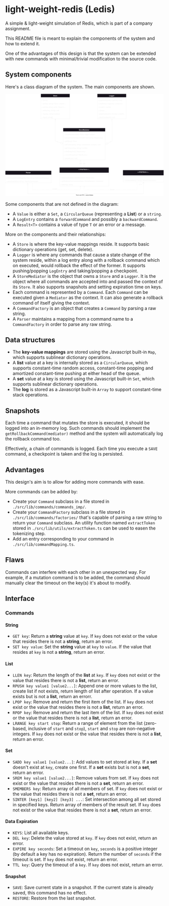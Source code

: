 # light-weight-redis (Ledis)

A simple & light-weight simulation of Redis, which is part of a company assignment.

This README file is meant to explain the components of the system and how to extend it.

One of the advantages of this design is that the system can be extended with new commands with minimal/trivial modification to the source code.

## System components

Here's a class diagram of the system. The main components are shown.

![main components of the system and their relationships](./docs/class_diagram.svg)

Some components that are not defined in the diagram:

- A `Value` is either a `Set`, a `CircularQueue` (representing a **List**) or a `string`.
- A `LogEntry` contains a `forwardCommand` and possibly a `backwardCommand`.
- A `Result<T>` contains a value of type `T` or an error or a message.

More on the components and their relationships:

- A `Store` is where the key-value mappings reside. It supports basic dictionary operations (get, set, delete).
- A `Logger` is where any commands that cause a state change of the system reside, within a log entry along with a rollback command which on executed, would rollback the effect of the former. It supports pushing/popping `LogEntry` and taking/popping a checkpoint.
- A `StoreMediator` is the object that owns a `Store` and a `Logger`. It is the object where all commands are accepted into and passed the context of its `Store`. It also supports snapshots and setting expiration time on keys.
- Each command is represented by a `Command`. Each `Command` can be executed given a `Mediator` as the context. It can also generate a rollback command of itself giving the context.
- A `CommandFactory` is an object that creates a `Command` by parsing a raw string.
- A `Parser` maintains a mapping from a command name to a `CommandFactory` in order to parse any raw string.

## Data structures

- The **key-value mappings** are stored using the Javascript built-in `Map`, which supports sublinear dictionary operations.
- A **list** value at a key is internally stored as a `CircularQueue`, which supports constant-time random access, constant-time popping and amortized constant-time pushing at either head of the queue.
- A **set** value at a key is stored using the Javascript built-in `Set`, which supports sublinear dictionary operations.
- The **log** is stored as a Javascript built-in `Array` to support constant-time stack operations.

## Snapshots

Each time a command that mutates the store is executed, it should be logged into an in-memory log. Such commands should implement the `getRollbackCommand(mediator)` method and the system will automatically log the rollback command too.

Effectively, a chain of commands is logged. Each time you execute a `SAVE` command, a checkpoint is taken and the log is persisted.

## Advantages

This design's aim is to allow for adding more commands with ease.

More commands can be added by:

- Create your `Command` subclass in a file stored in `./src/lib/commands/commands_imp/`.
- Create your `CommandFactory` subclass in a file stored in `./src/lib/commands/factories/` that's capable of parsing a raw string to return your `Command` subclass. An utility function named `extractToken` stored in `./src/lib/utils/extractToken.ts` can be used to easen the tokenizing step.
- Add an entry corresponding to your command in `./src/lib/commandMapping.ts`.

## Flaws

Commands can interfere with each other in an unexpected way. For example, if a mutation command is to be added, the command should manually clear the timeout on the key(s) it's about to modify.

## Interface

### Commands

#### String

- `GET key`: Return a **string** value at `key`. If `key` does not exist or the value that resides there is not a **string**, return an error.
- `SET key value`: Set the **string** value at `key` to `value`. If the value that resides at `key` is not a **string**, return an error.

#### List

- `LLEN key`: Return the length of the **list** at `key`. If `key` does not exist or the value that resides there is not a **list**, return an error.
- `RPUSH key value1 [value2...]`: Append one or more values to the list, create list if not exists, return length of list after operation. If a value exists but is not a **list**, return an errorr.
- `LPOP key`: Remove and return the first item of the list. If `key` does not exist or the value that resides there is not a **list**, return an error.
- `RPOP key`: Remove and return the last item of the list. If `key` does not exist or the value that resides there is not a **list**, return an error.
- `LRANGE key start stop`: Return a range of element from the list (zero-based, inclusive of `start` and `stop`), `start` and `stop` are non-negative integers. If `key` does not exist or the value that resides there is not a **list**, return an error.

#### Set

- `SADD key value1 [value2...]`: Add values to set stored at key. If a **set** doesn't exist at `key`, create one first. If a **set** exists but is not a **set**, return an error.
- `SREM key value1 [value2...]`: Remove values from set. If `key` does not exist or the value that resides there is not a **set**, return an error.
- `SMEMBERS key`: Return array of all members of set. If `key` does not exist or the value that resides there is not a **set**, return an error.
- `SINTER [key1] [key2] [key3] ...`: Set intersection among all set stored in specified keys. Return array of members of the result set. If `key` does not exist or the value that resides there is not a **set**, return an error.

#### Data Expiration

- `KEYS`: List all available keys.
- `DEL key`: Delete the value stored at `key`. If `key` does not exist, return an error.
- `EXPIRE key seconds`: Set a timeout on `key`, `seconds` is a positive integer (by default a key has no expiration). Return the number of `seconds` if the timeout is set. If `key` does not exist, return an error.
- `TTL key`: Query the timeout of a `key`. If `key` does not exist, return an error.

#### Snapshot

- `SAVE`: Save current state in a snapshot. If the current state is already saved, this command has no effect.
- `RESTORE`: Restore from the last snapshot.
